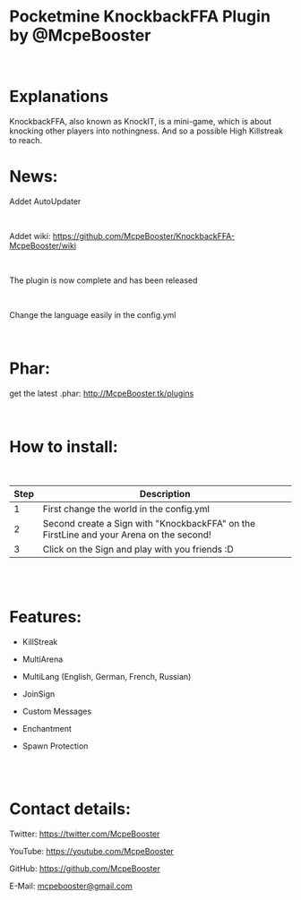 # Pocketmine KnockbackFFA Plugin by @McpeBooster

<br>

<H1>Explanations</H1>

KnockbackFFA, also known as KnockIT, is a mini-game, which is about knocking other players into nothingness. And so a possible High Killstreak to reach.

# News:

Addet AutoUpdater

<br>

Addet wiki: https://github.com/McpeBooster/KnockbackFFA-McpeBooster/wiki

<br>

The plugin is now complete and has been released

<br>

Change the language easily in the config.yml

<br>

# Phar:

get the latest .phar: http://McpeBooster.tk/plugins

<br>

<H1>How to install:</H1>

<br>

| Step | Description |
| --- | --- |
| 1 | First change the world in the config.yml |
| 2 | Second create a Sign with "KnockbackFFA" on the FirstLine and your Arena on the second! |
| 3 | Click on the Sign and play with you friends :D |

<br>

<br>

# Features:

- KillStreak

- MultiArena

- MultiLang (English, German, French, Russian)

- JoinSign

- Custom Messages

- Enchantment

- Spawn Protection

<br>

<br>

# Contact details:

Twitter: https://twitter.com/McpeBooster

YouTube: https://youtube.com/McpeBooster

GitHub: https://github.com/McpeBooster

E-Mail: mcpebooster@gmail.com
